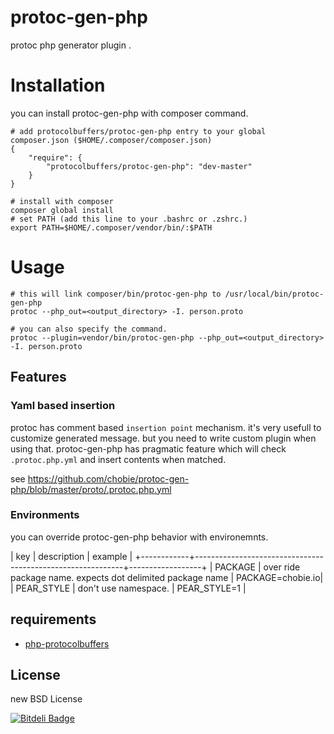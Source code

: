 # protoc-gen-php

protoc php generator plugin .

# Installation

you can install protoc-gen-php with composer command.

````
# add protocolbuffers/protoc-gen-php entry to your global composer.json ($HOME/.composer/composer.json)
{
    "require": {
        "protocolbuffers/protoc-gen-php": "dev-master"
    }
}

# install with composer
composer global install
# set PATH (add this line to your .bashrc or .zshrc.)
export PATH=$HOME/.composer/vendor/bin/:$PATH
````

# Usage

````
# this will link composer/bin/protoc-gen-php to /usr/local/bin/protoc-gen-php
protoc --php_out=<output_directory> -I. person.proto

# you can also specify the command.
protoc --plugin=vendor/bin/protoc-gen-php --php_out=<output_directory> -I. person.proto
````

## Features

### Yaml based insertion

protoc has comment based `insertion point` mechanism. it's very usefull to customize generated message.
but you need to write custom plugin when using that.
protoc-gen-php has pragmatic feature which will check `.protoc.php.yml` and insert contents when matched.

see https://github.com/chobie/protoc-gen-php/blob/master/proto/.protoc.php.yml

### Environments

you can override protoc-gen-php behavior with environemnts.

| key        | description                                                | example          |
+------------+------------------------------------------------------------+------------------+
| PACKAGE    | over ride package name. expects dot delimited package name | PACKAGE=chobie.io|
| PEAR_STYLE | don't use namespace.                                       | PEAR_STYLE=1     |

## requirements

* [php-protocolbuffers](https://github.com/chobie/php-protocolbuffers)

## License

new BSD License

[![Bitdeli Badge](https://d2weczhvl823v0.cloudfront.net/chobie/protoc-gen-php/trend.png)](https://bitdeli.com/free "Bitdeli Badge")

